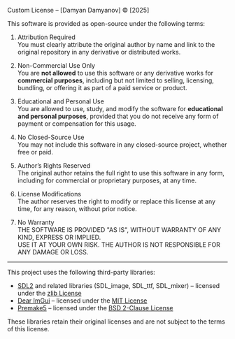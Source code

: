 Custom License – [Damyan Damyanov] © [2025]

This software is provided as open-source under the following terms:

1. Attribution Required  
   You must clearly attribute the original author by name and link to the original repository in any derivative or distributed works.

2. Non-Commercial Use Only  
   You are **not allowed** to use this software or any derivative works for **commercial purposes**, including but not limited to selling, licensing, bundling, or offering it as part of a paid service or product.

3. Educational and Personal Use  
   You are allowed to use, study, and modify the software for **educational and personal purposes**, provided that you do not receive any form of payment or compensation for this usage.

4. No Closed-Source Use  
   You may not include this software in any closed-source project, whether free or paid.

5. Author’s Rights Reserved  
   The original author retains the full right to use this software in any form, including for commercial or proprietary purposes, at any time.

6. License Modifications  
   The author reserves the right to modify or replace this license at any time, for any reason, without prior notice.

7. No Warranty  
   THE SOFTWARE IS PROVIDED "AS IS", WITHOUT WARRANTY OF ANY KIND, EXPRESS OR IMPLIED.  
   USE IT AT YOUR OWN RISK. THE AUTHOR IS NOT RESPONSIBLE FOR ANY DAMAGE OR LOSS.

---

This project uses the following third-party libraries:

- [SDL2](https://www.libsdl.org/) and related libraries (SDL_image, SDL_ttf, SDL_mixer) – licensed under the [zlib License](https://www.zlib.net/zlib_license.html)
- [Dear ImGui](https://github.com/ocornut/imgui) – licensed under the [MIT License](https://github.com/ocornut/imgui/blob/master/LICENSE.txt)
- [Premake5](https://premake.github.io/) – licensed under the [BSD 2-Clause License](https://github.com/premake/premake-core/blob/master/LICENSE.txt)

These libraries retain their original licenses and are not subject to the terms of this license.
